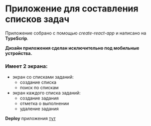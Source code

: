 # Приложение для составления списков задач

Приложение собрано с помощью *create-react-app* и написано на __TypeScrip__.

__Дизайн приложения сделан исключительно под мобильные устройства.__
### Имеет 2 экрана: 
  * экран со списками заданий:
    - создание списка
    - поиск по спискам
  * экран каждого списка заданий:
    - создание задания
    - отметка о выполнении
    - удаление задания


 **Deploy** приложения [тут](https://soloveyaleksandr.github.io/todos-list/)